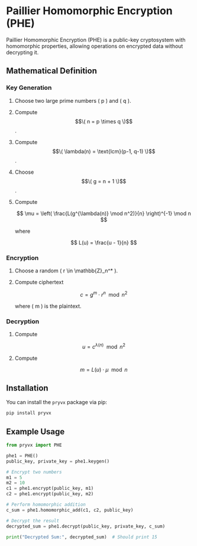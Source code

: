 # Paillier Homomorphic Encryption (PHE)

Paillier Homomorphic Encryption (PHE) is a public-key cryptosystem with homomorphic properties, allowing operations on encrypted data without decrypting it.

## Mathematical Definition

### Key Generation
1. Choose two large prime numbers \( p \) and \( q \).
2. Compute $$\( n = p \times q \)$$.
3. Compute $$\( \lambda(n) = \text{lcm}(p-1, q-1) \)$$.
4. Choose $$\( g = n + 1 \)$$.
5. Compute 

   $$ 
   \mu = \left( \frac{L(g^{\lambda(n)} \mod n^2)}{n} \right)^{-1} \mod n 
   $$

   where 

   $$
   L(u) = \frac{u - 1}{n} 
   $$

### Encryption
1. Choose a random \( r \in \mathbb{Z}_n^* \).
2. Compute ciphertext 

   $$ 
   c = g^m \cdot r^n \mod n^2 
   $$

   where \( m \) is the plaintext.

### Decryption
1. Compute 

   $$ 
   u = c^{\lambda(n)} \mod n^2 
   $$

2. Compute 

   $$ 
   m = L(u) \cdot \mu \mod n 
   $$

## Installation

You can install the `pryvx` package via pip:

```sh
pip install pryvx
```

## Example Usage

```python
from pryvx import PHE

phe1 = PHE()
public_key, private_key = phe1.keygen()

# Encrypt two numbers
m1 = 5
m2 = 10
c1 = phe1.encrypt(public_key, m1)
c2 = phe1.encrypt(public_key, m2)

# Perform homomorphic addition
c_sum = phe1.homomorphic_add(c1, c2, public_key)

# Decrypt the result
decrypted_sum = phe1.decrypt(public_key, private_key, c_sum)

print("Decrypted Sum:", decrypted_sum)  # Should print 15

